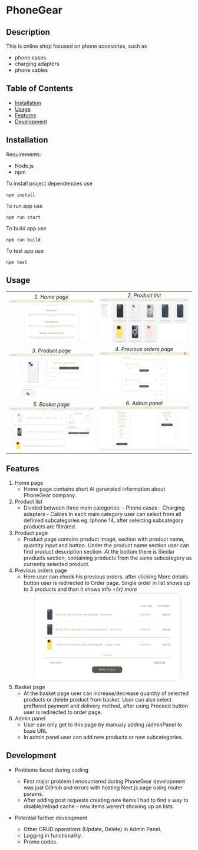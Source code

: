# PhoneGear

## Description

This is online shop focused on phone accesories, such as

- phone cases
- charging adapters
- phone cables

## Table of Contents

- [Installation](#installation)
- [Usage](#usage)
- [Features](#features)
- [Development](#development)

## Installation

Requirements:

- Node.js
- npm

To install project dependencies use

```
npm install
```

To run app use

```
npm run start
```

To build app use

```
npm run build
```

To test app use

```
npm test
```

## Usage

|                                               |                                                               |
| :-------------------------------------------: | :-----------------------------------------------------------: |
|    _1. Home page_ ![home page](docs/1.png)    |         _2. Product list_ ![Product list](docs/2.png)         |
| _3. Product page_ ![Product page](docs/3.png) | _4. Previous orders page_ ![Previous orders page](docs/4.png) |
|  _5. Basket page_ ![Basket page](docs/5.png)  |          _6. Admin panel_ ![Admin panel](docs/6.png)          |

## Features

1. Home page
   - Home page contains short AI generated information about PhoneGear company.
2. Product list
   - Divided between three main categories: - Phone cases - Charging adapters - Cables
     In each main category user can select from all definied subcategories eg. Iphone 14, after selecting subcategory
     products are filtrated.
3. Product page
   - Product page contains product image, section with product name, quantity input and button. Under the product name section user can find product description section. At the bottom there is Similar products section, containing products from the same subcategory as currently selected product.
4. Previous orders page
   - Here user can check his previous orders, after clicking More details button user is redirected to Order page.
     Single order in list shows up to 3 products and than it shows info _+{x} more_
     <center><img src="docs/7.png" alt="+ x more" width="400"/></center>
5. Basket page
   - At the basket page user can increase/decrease quantity of selected products or delete product from basket.
     User can also select preffered payment and delivery method, after using Proceed button user is redirected to order page.
6. Admin panel
   - User can only get to this page by manualy adding /adminPanel to base URL
   - In admin panel user can add new products or new subcategories.

## Development

- Problems faced during coding

  - First major problem I encountered during PhoneGear development was just GitHub and errors with hosting Next.js page using router params.
  - After adding post requests creating new items I had to find a way to disable/reload cache - new items weren't showing up on lists.

- Potential further development
  - Other CRUD operations (Update, Delete) in Admin Panel.
  - Logging in functionality.
  - Promo codes.
